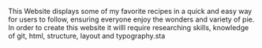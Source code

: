 This Website displays some of my favorite recipes in a quick and easy way for users to follow, ensuring everyone enjoy the wonders and variety of pie.
In order to create this website it willl require researching skills, knowledge of git, html, structure, layout and typography.sta